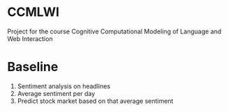 # CCMLWI
Project for the course Cognitive Computational Modeling of Language and Web Interaction

# Baseline
1. Sentiment analysis on headlines
2. Average sentiment per day
3. Predict stock market based on that average sentiment
